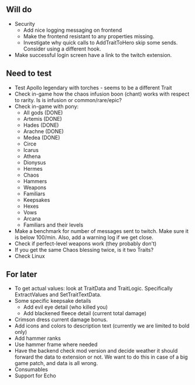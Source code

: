 ## Will do

- Security
  - Add nice logging messaging on frontend
  - Make the frontend resistant to any properties missing.
  - Investigate why quick calls to AddTraitToHero skip some sends. Consider using a different hook.
- Make successful login screen have a link to the twitch extension.

## Need to test

- Test Apollo legendary with torches - seems to be a different Trait
- Check in-game how the chaos infusion boon (chant) works with respect to rarity. Is is infusion or common/rare/epic?
- Check in-game with pony:
  - All gods (DONE)
  - Artemis (DONE)
  - Hades (DONE)
  - Arachne (DONE)
  - Medea (DONE)
  - Circe
  - Icarus
  - Athena
  - Dionysus
  - Hermes
  - Chaos
  - Hammers
  - Weapons
  - Familiars
  - Keepsakes
  - Hexes
  - Vows
  - Arcana
  - Familiars and their levels
- Make a benchmark for number of messages sent to twitch. Make sure it is below 100/min. Also, add a warning log if we get close.
- Check if perfect-level weapons work (they probably don't)
- If you get the same Chaos blessing twice, is it two Traits?
- Check Linux

## For later

- To get actual values: look at TraitData and TraitLogic. Specifically ExtractValues and SetTraitTextData.
- Some specific keepsake details
  - Add evil eye detail (who killed you)
  - Add blackened fleece detail (current total damage)
- Crimson dress current damage bonus.
- Add icons and colors to description text (currently we are limited to bold only)
- Add hammer ranks
- Use hammer frame where needed
- Have the backend check mod version and decide weather it should forward the data to extension or not. We want to do this in case of a big game patch, and data is all wrong.
- Consumables
- Support for Echo
